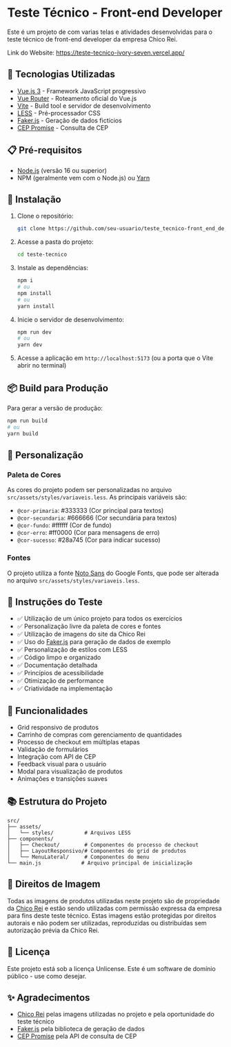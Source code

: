 # Teste Técnico - Front-end Developer

Este é um projeto de com varias telas e atividades desenvolvidas para o teste técnico de front-end developer da empresa Chico Rei.

Link do Website: https://teste-tecnico-ivory-seven.vercel.app/

## 🚀 Tecnologias Utilizadas

- [Vue.js 3](https://vuejs.org/) - Framework JavaScript progressivo
- [Vue Router](https://router.vuejs.org/) - Roteamento oficial do Vue.js
- [Vite](https://vitejs.dev/) - Build tool e servidor de desenvolvimento
- [LESS](https://lesscss.org/) - Pré-processador CSS
- [Faker.js](https://fakerjs.dev/) - Geração de dados fictícios
- [CEP Promise](https://github.com/BrasilAPI/cep-promise) - Consulta de CEP

## 📋 Pré-requisitos

- [Node.js](https://nodejs.org/) (versão 16 ou superior)
- NPM (geralmente vem com o Node.js) ou [Yarn](https://yarnpkg.com/)

## 🔧 Instalação

1. Clone o repositório:
   ```bash
   git clone https://github.com/seu-usuario/teste_tecnico-front_end_developer.git
   ```

2. Acesse a pasta do projeto:
   ```bash
   cd teste-tecnico
   ```

3. Instale as dependências:
   ```bash
   npm i
   # ou
   npm install
   # ou
   yarn install
   ```

4. Inicie o servidor de desenvolvimento:
   ```bash
   npm run dev
   # ou
   yarn dev
   ```

5. Acesse a aplicação em `http://localhost:5173` (ou a porta que o Vite abrir no terminal)

## 📦 Build para Produção

Para gerar a versão de produção:

```bash
npm run build
# ou
yarn build
```

## 🎨 Personalização

### Paleta de Cores
As cores do projeto podem ser personalizadas no arquivo `src/assets/styles/variaveis.less`. As principais variáveis são:

- `@cor-primaria`: #333333 (Cor principal para textos)
- `@cor-secundaria`: #666666 (Cor secundária para textos)
- `@cor-fundo`: #ffffff (Cor de fundo)
- `@cor-erro`: #ff0000 (Cor para mensagens de erro)
- `@cor-sucesso`: #28a745 (Cor para indicar sucesso)

### Fontes
O projeto utiliza a fonte [Noto Sans](https://fonts.google.com/specimen/Noto+Sans) do Google Fonts, que pode ser alterada no arquivo `src/assets/styles/variaveis.less`.

## 📝 Instruções do Teste

- ✅ Utilização de um único projeto para todos os exercícios
- ✅ Personalização livre da paleta de cores e fontes
- ✅ Utilização de imagens do site da Chico Rei
- ✅ Uso do [Faker.js](https://fakerjs.dev/) para geração de dados de exemplo
- ✅ Personalização de estilos com LESS
- ✅ Código limpo e organizado
- ✅ Documentação detalhada
- ✅ Princípios de acessibilidade
- ✅ Otimização de performance
- ✅ Criatividade na implementação

## 🌟 Funcionalidades

- Grid responsivo de produtos
- Carrinho de compras com gerenciamento de quantidades
- Processo de checkout em múltiplas etapas
- Validação de formulários
- Integração com API de CEP
- Feedback visual para o usuário
- Modal para visualização de produtos
- Animações e transições suaves

## 📚 Estrutura do Projeto

```
src/
├── assets/
│   └── styles/          # Arquivos LESS
├── components/
│   ├── Checkout/        # Componentes do processo de checkout
│   ├── LayoutResponsivo/# Componentes do grid de produtos
│   └── MenuLateral/     # Componentes do menu
└── main.js             # Arquivo principal de inicialização
```

## 📸 Direitos de Imagem

Todas as imagens de produtos utilizadas neste projeto são de propriedade da [Chico Rei](https://chicorei.com/) e estão sendo utilizadas com permissão expressa da empresa para fins deste teste técnico. Estas imagens estão protegidas por direitos autorais e não podem ser utilizadas, reproduzidas ou distribuídas sem autorização prévia da Chico Rei.

## 📄 Licença

Este projeto está sob a licença Unlicense. Este é um software de domínio público - use como desejar.

## ✨ Agradecimentos

- [Chico Rei](https://chicorei.com/) pelas imagens utilizadas no projeto e pela oportunidade do teste técnico
- [Faker.js](https://fakerjs.dev/) pela biblioteca de geração de dados
- [CEP Promise](https://github.com/BrasilAPI/cep-promise) pela API de consulta de CEP 
